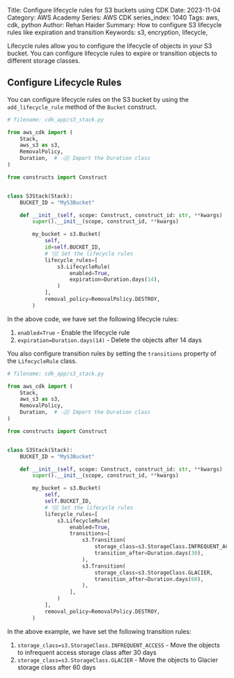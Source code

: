 Title: Configure lifecycle rules for S3 buckets using CDK
Date: 2023-11-04
Category: AWS Academy
Series: AWS CDK
series_index: 1040
Tags: aws, cdk, python
Author: Rehan Haider
Summary: How to configure S3 lifecycle rules like expiration and transition
Keywords: s3, encryption, lifecycle,


Lifecycle rules allow you to configure the lifecycle of objects in your S3 bucket. You can configure lifecycle rules to expire or transition objects to different storage classes.


## Configure Lifecycle Rules

You can configure lifecycle rules on the S3 bucket by using the `add_lifecycle_rule` method of the `Bucket` construct.

```python
# filename: cdk_app/s3_stack.py

from aws_cdk import (
    Stack,
    aws_s3 as s3,
    RemovalPolicy,
    Duration,  # 👈🏽 Import the Duration class
)

from constructs import Construct


class S3Stack(Stack):
    BUCKET_ID = "MyS3Bucket"

    def __init__(self, scope: Construct, construct_id: str, **kwargs) -> None:
        super().__init__(scope, construct_id, **kwargs)

        my_bucket = s3.Bucket(
            self,
            id=self.BUCKET_ID,
            # 👇🏽 Set the lifecycle rules
            lifecycle_rules=[
                s3.LifecycleRule(
                    enabled=True,
                    expiration=Duration.days(14),
                )
            ],
            removal_policy=RemovalPolicy.DESTROY,
        )
```

In the above code, we have set the following lifecycle rules:

1. `enabled=True` - Enable the lifecycle rule
2. `expiration=Duration.days(14)` - Delete the objects after 14 days

You also configure transition rules by setting the `transitions` property of the `LifecycleRule` class.

```python
# filename: cdk_app/s3_stack.py

from aws_cdk import (
    Stack,
    aws_s3 as s3,
    RemovalPolicy,
    Duration,  # 👈🏽 Import the Duration class
)

from constructs import Construct


class S3Stack(Stack):
    BUCKET_ID = "MyS3Bucket"

    def __init__(self, scope: Construct, construct_id: str, **kwargs) -> None:
        super().__init__(scope, construct_id, **kwargs)

        my_bucket = s3.Bucket(
            self,
            self.BUCKET_ID,
            # 👇🏽 Set the lifecycle rules
            lifecycle_rules=[
                s3.LifecycleRule(
                    enabled=True,
                    transitions=[
                        s3.Transition(
                            storage_class=s3.StorageClass.INFREQUENT_ACCESS,
                            transition_after=Duration.days(30),
                        ),
                        s3.Transition(
                            storage_class=s3.StorageClass.GLACIER,
                            transition_after=Duration.days(60),
                        ),
                    ],
                )
            ],
            removal_policy=RemovalPolicy.DESTROY,
        )
```

In the above example, we have set the following transition rules:

1. `storage_class=s3.StorageClass.INFREQUENT_ACCESS` - Move the objects to infrequent access storage class after 30 days
2. `storage_class=s3.StorageClass.GLACIER` - Move the objects to Glacier storage class after 60 days